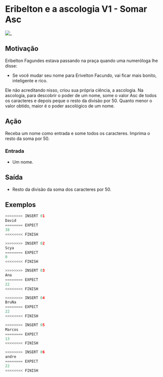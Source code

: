 # Eribelton e a ascologia V1 - Somar Asc

![_](https://raw.githubusercontent.com/qxcodefup/arcade/master/base/ascologia/cover.jpg)

## Motivação

Eribelton Fagundes estava passando na praça quando uma numeróloga lhe disse:

- Se você mudar seu nome para Erivelton Facundo, vai ficar mais bonito, inteligente e rico.

Ele não acreditando nisso, criou sua própria ciência, a ascologia. Na ascologia, para descobrir o poder de um nome, some o valor Asc de todos os caracteres e depois peque o resto da divisão por 50. Quanto menor o valor obtido, maior é o poder ascológico de um nome.

## Ação

Receba um nome como entrada e some todos os caracteres. Imprima o resto da soma por 50.

### Entrada

- Um nome.  

## Saída

- Resto da divisão da soma dos caracteres por 50.  

## Exemplos

``` py
>>>>>>>> INSERT 01
David
======== EXPECT
38
<<<<<<<< FINISH  

>>>>>>>> INSERT 02
Scya
======== EXPECT
0
<<<<<<<< FINISH
```

```py
>>>>>>>> INSERT 03
Ana
======== EXPECT
22
<<<<<<<< FINISH
```

```py
>>>>>>>> INSERT 04
BruNa
======== EXPECT
22
<<<<<<<< FINISH
```

```py
>>>>>>>> INSERT 05
Marcos
======== EXPECT
13
<<<<<<<< FINISH
```

```py
>>>>>>>> INSERT 06
andre
======== EXPECT
22
<<<<<<<< FINISH
```

<!-- 
>>>>>>>> INSERT
CumpadreWashington
======== EXPECT
25
<<<<<<<< FINISH
```

```py
>>>>>>>> INSERT
Fernando
======== EXPECT
13
<<<<<<<< FINISH
-->
